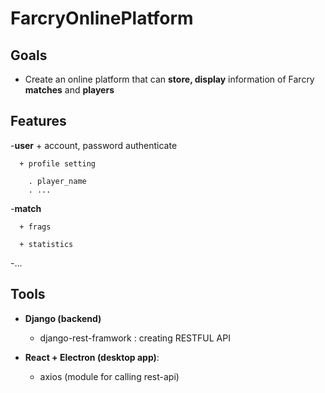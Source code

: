 # FarcryOnlinePlatform

## Goals
  - Create an online platform that can **store, display** information of Farcry **matches** and **players**

## Features
    
   -**user**
      + account, password authenticate
      
      + profile setting
   
        . player_name
        . ...
       
   -**match**
   
      + frags
      
      + statistics
   -...
## Tools

 - **Django (backend)**
      + django-rest-framwork : creating RESTFUL API
 
 - **React + Electron (desktop app)**:
      + axios (module for calling rest-api)
      
